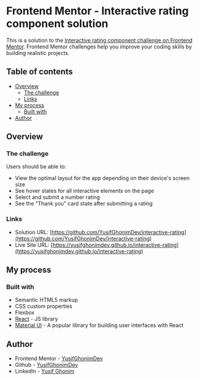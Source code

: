 # Frontend Mentor - Interactive rating component solution

This is a solution to the [Interactive rating component challenge on Frontend Mentor](https://www.frontendmentor.io/challenges/interactive-rating-component-koxpeBUmI). Frontend Mentor challenges help you improve your coding skills by building realistic projects. 

## Table of contents

- [Overview](#overview)
  - [The challenge](#the-challenge)
  - [Links](#links)
- [My process](#my-process)
  - [Built with](#built-with)
- [Author](#author)

## Overview

### The challenge

Users should be able to:

- View the optimal layout for the app depending on their device's screen size
- See hover states for all interactive elements on the page
- Select and submit a number rating
- See the "Thank you" card state after submitting a rating

### Links

- Solution URL: [https://github.com/YusifGhonimDev/interactive-rating](https://github.com/YusifGhonimDev/interactive-rating)
- Live Site URL: [https://yusifghonimdev.github.io/interactive-rating](https://yusifghonimdev.github.io/interactive-rating)

## My process

### Built with

- Semantic HTML5 markup
- CSS custom properties
- Flexbox
- [React](https://reactjs.org/) - JS library
- [Material UI](https://mui.com/core/) - A popular library for building user interfaces with React

## Author

- Frontend Mentor - [YusifGhonimDev](https://www.frontendmentor.io/profile/YusifGhonimDev)
- Github - [YusifGhonimDev](https://github.com/YusifGhonimDev)
- LinkedIn - [Yusif Ghonim](https://www.linkedin.com/in/yusifghonim/)
